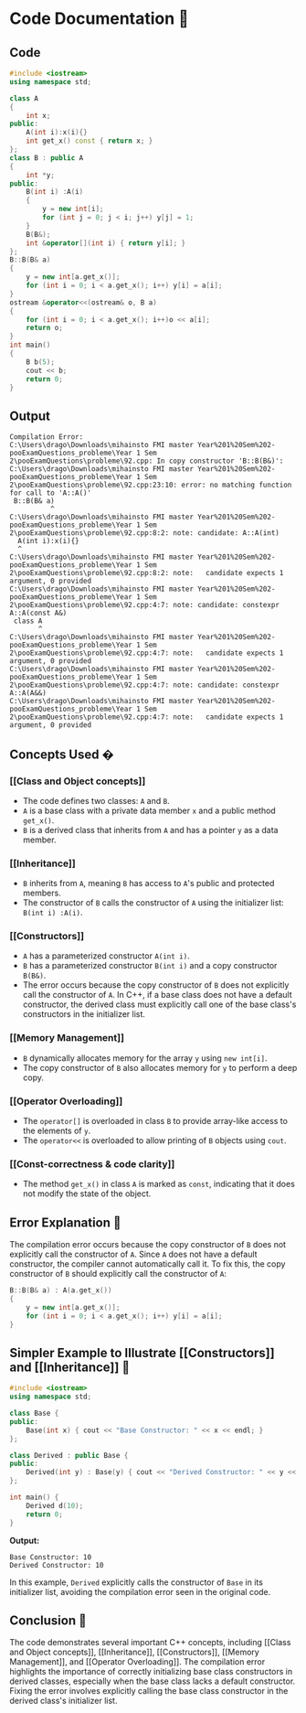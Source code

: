 # Code Documentation 📄

## Code
```cpp
#include <iostream>
using namespace std;

class A
{
	int x;
public:
	A(int i):x(i){}
	int get_x() const { return x; }
};
class B : public A
{
	int *y;
public:
	B(int i) :A(i)
	{
		y = new int[i];
		for (int j = 0; j < i; j++) y[j] = 1;
	}
	B(B&);
	int &operator[](int i) { return y[i]; }
};
B::B(B& a)
{
	y = new int[a.get_x()]; 
	for (int i = 0; i < a.get_x(); i++) y[i] = a[i];
}
ostream &operator<<(ostream& o, B a)
{
	for (int i = 0; i < a.get_x(); i++)o << a[i];
	return o;
}
int main()
{
	B b(5);
	cout << b;
	return 0;
}
```

## Output
```
Compilation Error:
C:\Users\drago\Downloads\mihainsto FMI master Year%201%20Sem%202-pooExamQuestions_probleme\Year 1 Sem 2\pooExamQuestions\probleme\92.cpp: In copy constructor 'B::B(B&)':
C:\Users\drago\Downloads\mihainsto FMI master Year%201%20Sem%202-pooExamQuestions_probleme\Year 1 Sem 2\pooExamQuestions\probleme\92.cpp:23:10: error: no matching function for call to 'A::A()'
 B::B(B& a)
          ^
C:\Users\drago\Downloads\mihainsto FMI master Year%201%20Sem%202-pooExamQuestions_probleme\Year 1 Sem 2\pooExamQuestions\probleme\92.cpp:8:2: note: candidate: A::A(int)
  A(int i):x(i){}
  ^
C:\Users\drago\Downloads\mihainsto FMI master Year%201%20Sem%202-pooExamQuestions_probleme\Year 1 Sem 2\pooExamQuestions\probleme\92.cpp:8:2: note:   candidate expects 1 argument, 0 provided
C:\Users\drago\Downloads\mihainsto FMI master Year%201%20Sem%202-pooExamQuestions_probleme\Year 1 Sem 2\pooExamQuestions\probleme\92.cpp:4:7: note: candidate: constexpr A::A(const A&)
 class A
       ^
C:\Users\drago\Downloads\mihainsto FMI master Year%201%20Sem%202-pooExamQuestions_probleme\Year 1 Sem 2\pooExamQuestions\probleme\92.cpp:4:7: note:   candidate expects 1 argument, 0 provided
C:\Users\drago\Downloads\mihainsto FMI master Year%201%20Sem%202-pooExamQuestions_probleme\Year 1 Sem 2\pooExamQuestions\probleme\92.cpp:4:7: note: candidate: constexpr A::A(A&&)
C:\Users\drago\Downloads\mihainsto FMI master Year%201%20Sem%202-pooExamQuestions_probleme\Year 1 Sem 2\pooExamQuestions\probleme\92.cpp:4:7: note:   candidate expects 1 argument, 0 provided
```

## Concepts Used �

### [[Class and Object concepts]]
- The code defines two classes: `A` and `B`.
- `A` is a base class with a private data member `x` and a public method `get_x()`.
- `B` is a derived class that inherits from `A` and has a pointer `y` as a data member.

### [[Inheritance]]
- `B` inherits from `A`, meaning `B` has access to `A`'s public and protected members.
- The constructor of `B` calls the constructor of `A` using the initializer list: `B(int i) :A(i)`.

### [[Constructors]]
- `A` has a parameterized constructor `A(int i)`.
- `B` has a parameterized constructor `B(int i)` and a copy constructor `B(B&)`.
- The error occurs because the copy constructor of `B` does not explicitly call the constructor of `A`. In C++, if a base class does not have a default constructor, the derived class must explicitly call one of the base class's constructors in the initializer list.

### [[Memory Management]]
- `B` dynamically allocates memory for the array `y` using `new int[i]`.
- The copy constructor of `B` also allocates memory for `y` to perform a deep copy.

### [[Operator Overloading]]
- The `operator[]` is overloaded in class `B` to provide array-like access to the elements of `y`.
- The `operator<<` is overloaded to allow printing of `B` objects using `cout`.

### [[Const-correctness & code clarity]]
- The method `get_x()` in class `A` is marked as `const`, indicating that it does not modify the state of the object.

## Error Explanation 🚨
The compilation error occurs because the copy constructor of `B` does not explicitly call the constructor of `A`. Since `A` does not have a default constructor, the compiler cannot automatically call it. To fix this, the copy constructor of `B` should explicitly call the constructor of `A`:

```cpp
B::B(B& a) : A(a.get_x())
{
    y = new int[a.get_x()]; 
    for (int i = 0; i < a.get_x(); i++) y[i] = a[i];
}
```

## Simpler Example to Illustrate [[Constructors]] and [[Inheritance]] 🧩

```cpp
#include <iostream>
using namespace std;

class Base {
public:
    Base(int x) { cout << "Base Constructor: " << x << endl; }
};

class Derived : public Base {
public:
    Derived(int y) : Base(y) { cout << "Derived Constructor: " << y << endl; }
};

int main() {
    Derived d(10);
    return 0;
}
```

**Output:**
```
Base Constructor: 10
Derived Constructor: 10
```

In this example, `Derived` explicitly calls the constructor of `Base` in its initializer list, avoiding the compilation error seen in the original code.

## Conclusion 🎯
The code demonstrates several important C++ concepts, including [[Class and Object concepts]], [[Inheritance]], [[Constructors]], [[Memory Management]], and [[Operator Overloading]]. The compilation error highlights the importance of correctly initializing base class constructors in derived classes, especially when the base class lacks a default constructor. Fixing the error involves explicitly calling the base class constructor in the derived class's initializer list.